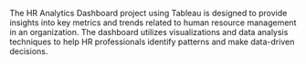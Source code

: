 The HR Analytics Dashboard project using Tableau is designed to provide insights into key metrics and trends related to human resource management in an organization. The dashboard utilizes visualizations and data analysis techniques to help HR professionals identify patterns and make data-driven decisions.
